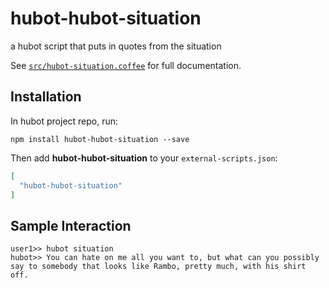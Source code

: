 # hubot-hubot-situation

a hubot script that puts in quotes from the situation

See [`src/hubot-situation.coffee`](src/hubot-situation.coffee) for full documentation.

## Installation

In hubot project repo, run:

`npm install hubot-hubot-situation --save`

Then add **hubot-hubot-situation** to your `external-scripts.json`:

```json
[
  "hubot-hubot-situation"
]
```

## Sample Interaction

```
user1>> hubot situation
hubot>> You can hate on me all you want to, but what can you possibly say to somebody that looks like Rambo, pretty much, with his shirt off.
```
